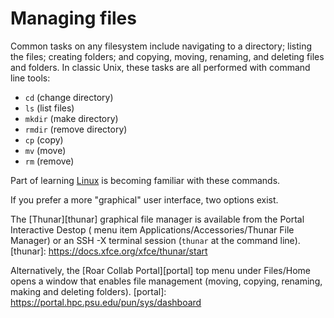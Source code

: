 # Managing files

Common tasks on any filesystem include navigating to a directory; listing the files; 
creating folders; and copying, moving, renaming, and deleting files and folders.
In classic Unix, these tasks are all performed with command line tools: 

- `cd` (change directory)
- `ls` (list files) 
- `mkdir` (make directory)
- `rmdir` (remove directory)
- `cp` (copy)
-  `mv` (move)
-  `rm` (remove)

Part of learning [Linux](../../getting-started/before-you-start.md/#roar-uses-linux)
is becoming familiar with these commands. 

If you prefer a more "graphical" user interface, two options exist.

The [Thunar][thunar] graphical file manager is available
from the Portal Interactive Destop
( menu item Applications/Accessories/Thunar File Manager)
or an SSH -X terminal session (`thunar` at the command line).
[thunar]: https://docs.xfce.org/xfce/thunar/start

Alternatively, the [Roar Collab Portal][portal] top menu under Files/Home
opens a window that enables file management
(moving, copying, renaming, making and deleting folders).
[portal]: https://portal.hpc.psu.edu/pun/sys/dashboard

